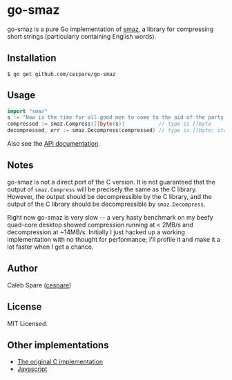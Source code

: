 # go-smaz

go-smaz is a pure Go implementation of [smaz](https://github.com/antirez/smaz), a library for compressing
short strings (particularly containing English words).

## Installation

    $ go get github.com/cespare/go-smaz

## Usage

``` go
import "smaz"
s := "Now is the time for all good men to come to the aid of the party."
compressed := smaz.Compress([]byte(s))           // type is []byte
decompressed, err := smaz.Decompress(compressed) // type is []byte; string(decompressed) == s
```

Also see the [API documentation](go.pkgdoc.org/github.com/cespare/go-smaz).

## Notes

go-smaz is not a direct port of the C version. It is not guaranteed that the output of `smaz.Compress` will be
precisely the same as the C library. However, the output should be decompressible by the C library, and the
output of the C library should be decompressible by `smaz.Decompress`.

Right now go-smaz is very slow -- a very hasty benchmark on my beefy quad-core desktop showed compression
running at < 2MB/s and decompression at ~14MB/s. Initially I just hacked up a working implementation with no
thought for performance; I'll profile it and make it a lot faster when I get a chance.

## Author

Caleb Spare ([cespare](github.com/cespare))

## License

MIT Licensed.

## Other implementations

* [The original C implementation](https://github.com/antirez/smaz)
* [Javascript](https://npmjs.org/package/smaz)
